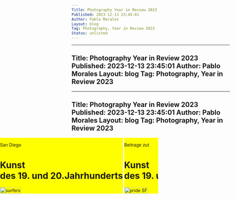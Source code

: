 ```yaml
---
Title: Photography Year in Review 2023
Published: 2023-12-13 23:45:01
Author: Pablo Morales
Layout: blog
Tag: Photography, Year in Review 2023
Status: unlisted
---
```


<style>

.full-width {
	left: 50%;
	margin-left: -50vw;
	margin-right: -50vw;
	max-width: 100vw;
	position: relative;
	right: 50%;
	width: 100vw;
}

.scrollmenu {

    height: fit-content;
    /**used to scroll text*/
    white-space: nowrap;    
    overflow-x: scroll;
    overflow-y: hidden;    /**keep scrolling when
      *finger or cursor scrolling*/
    -webkit-overflow-scrolling: touch; 
}
.product-card {
	width: fit-content;
    float: none;
    display: inline-block;
}


/*to hide the scrollbars*/
::-webkit-scrollbar {
    display: none;
}


</style>

---
Title: Photography Year in Review 2023
Published: 2023-12-13 23:45:01
Author: Pablo Morales
Layout: blog
Tag: Photography, Year in Review 2023
---
<style>

.full-width {
	left: 50%;
	margin-left: -50vw;
	margin-right: -50vw;
	max-width: 100vw;
	position: relative;
	right: 50%;
	width: 100vw;
}

.scrollmenu {
  
    height: fit-content;
    /**used to scroll text*/
    white-space: nowrap;    
    overflow-x: scroll;
    overflow-y: hidden;    /**keep scrolling when
      *finger or cursor scrolling*/
    -webkit-overflow-scrolling: touch; 
}
.product-card {
	width: fit-content;
    float: none;
    display: inline-block;
}




/*to hide the scrollbars*/
::-webkit-scrollbar {
    display: none;
}


</style>

---
Title: Photography Year in Review 2023
Published: 2023-12-13 23:45:01
Author: Pablo Morales
Layout: blog
Tag: Photography, Year in Review 2023
---
<style>

.full-width {
	left: 50%;
	margin-left: -50vw;
	margin-right: -50vw;
	max-width: 100vw;
	position: relative;
	right: 50%;
	width: 100vw;
}

.scrollmenu {
    width: 100%;
    height: fit-content;
    /**used to scroll text*/
    white-space: nowrap;    
    overflow-x: scroll;
    overflow-y: hidden;    /**keep scrolling when
      *finger or cursor scrolling*/
    -webkit-overflow-scrolling: touch; 
}
.product-card {
    background-color: red;
    width: fit-content;
    height: auto;
    float: none;
    display: inline-block;
}

.product-card img {
	width: fit-content;
    height: auto;
}

/*to hide the scrollbars*/
::-webkit-scrollbar {
    display: none;
}


</style>
<div class="scrollmenu full-width">
<div class="cf pa3 pa4-m pa5-l mw9 bg-near-black navy product-card" style="background-color:#FFFF00">
  <div class="fr w-100 w-80-l">
    <p class="f6">
      San Diego
    </p>
    <h1 class="f2 f1-l lh-title mt0 mb4 mb5-ns">
      Kunst<br class="dn db-ns"> des 19. und 20.Jahrhunderts
    </h1>
  </div>
  <div class="f6 lh-copy fl w-75-m mw-100 mb4">
     <img src="https://photos.lifeofpablo.com/san-diego/beach+surfers.png" class="db" alt="surfers"/>

  </div>

</div>

<div class="cf pa3 pa4-m pa5-l mw9 bg-near-black navy product-card" style="background-color:#FFFF00">
  <div class="fr w-100 w-80-l">
    <p class="f6">
      Beitrage zut
    </p>
    <h1 class="f2 f1-l lh-title mt0 mb4 mb5-ns">
      Kunst<br class="dn db-ns"> des 19. und 20.Jahrhunderts
    </h1>
  </div>
  <div class="f6 lh-copy fl w-100 mb4">
   
  </div>
  <img src="https://photos.lifeofpablo.com/san-francisco/sf-pride-2023/web-sized/16.jpg" class="db" alt="pride SF"/>

</div>
<div class="cf pa3 pa4-m pa5-l mw9 bg-near-black navy product-card" style="background-color:#FFFF00">
  <div class="fr w-100 w-80-l">
    <p class="f6">
      Beitrage zut
    </p>
    <h1 class="f2 f1-l lh-title mt0 mb4 mb5-ns">
      Kunst<br class="dn db-ns"> des 19. und 20.Jahrhunderts
    </h1>
  </div>
  <div class="f6 lh-copy fl w-100 mb4">
   
  </div>
  <img src="https://photos.lifeofpablo.com/tijuana/border.jpeg" class="db" alt="Tijuana Border Crossing"/>

</div>
<div class="cf pa3 pa4-m pa5-l mw9 bg-near-black navy product-card" style="background-color:#FFFF00">
  <div class="fr w-100 w-80-l">
    <p class="f6">
      Beitrage zut
    </p>
    <h1 class="f2 f1-l lh-title mt0 mb4 mb5-ns">
      Kunst<br class="dn db-ns"> des 19. und 20.Jahrhunderts
    </h1>
  </div>
  <div class="f6 lh-copy fl w-100 mb4">
   
  </div>
  <img src="https://photos.lifeofpablo.com/nyc-2023/91140007.JPG" class="db" alt="Pablo in NYC Subway"/>

</div>
<div class="cf pa3 pa4-m pa5-l mw9 bg-near-black navy product-card" style="background-color:#FFFF00">
  <div class="fr w-100 w-80-l">
    <p class="f6">
      Beitrage zut
    </p>
    <h1 class="f2 f1-l lh-title mt0 mb4 mb5-ns">
      Kunst<br class="dn db-ns"> des 19. und 20.Jahrhunderts
    </h1>
  </div>
  <div class="f6 lh-copy fl w-100 mb4">
   
  </div>
  <img src="https://photos.lifeofpablo.com/nyc-2023/91140012.JPG" class="db" alt="Scarr's Pizza NYC"/>

</div>

</div>